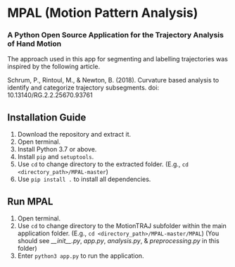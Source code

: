 # MPAL (Motion Pattern Analysis)
### A Python Open Source Application for the Trajectory Analysis of Hand Motion

The approach used in this app for segmenting and labelling trajectories was inspired by the following article.

Schrum, P., Rintoul, M., & Newton, B. (2018). Curvature based analysis to identify and categorize trajectory subsegments. doi: 10.13140/RG.2.2.25670.93761

## Installation Guide
1. Download the repository and extract it.
2. Open terminal.
3. Install Python 3.7 or above.
3. Install `pip` and `setuptools`.
4. Use `cd` to change directory to the extracted folder.
(E.g., `cd <directory_path>/MPAL-master`)
5. Use `pip install .` to install all dependencies.

## Run MPAL
1. Open terminal.
2. Use `cd` to change directory to the MotionTRAJ subfolder within the main application folder.
(E.g., `cd <directory_path>/MPAL-master/MPAL`) (You should see *\_\_init\_\_.py*, *app.py*, *analysis.py*, & *preprocessing.py* in this folder)
3. Enter `python3 app.py` to run the application.
